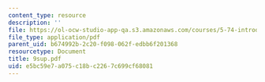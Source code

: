 ```yaml
---
content_type: resource
description: ''
file: https://ol-ocw-studio-app-qa.s3.amazonaws.com/courses/5-74-introductory-quantum-mechanics-ii-spring-2004/e5bc59e7a075c18bc2267c699cf68081_9sup.pdf
file_type: application/pdf
parent_uid: b674992b-2c20-f098-062f-edbb6f201368
resourcetype: Document
title: 9sup.pdf
uid: e5bc59e7-a075-c18b-c226-7c699cf68081
---
```

